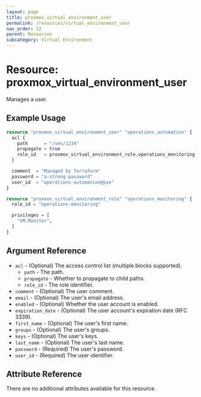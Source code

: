 ```yaml
---
layout: page
title: proxmox_virtual_environment_user
permalink: /resources/virtual_environment_user
nav_order: 12
parent: Resources
subcategory: Virtual Environment
---
```


# Resource: proxmox_virtual_environment_user

Manages a user.

## Example Usage

```terraform
resource "proxmox_virtual_environment_user" "operations_automation" {
  acl {
    path      = "/vms/1234"
    propagate = true
    role_id   = proxmox_virtual_environment_role.operations_monitoring.role_id
  }

  comment  = "Managed by Terraform"
  password = "a-strong-password"
  user_id  = "operations-automation@pve"
}

resource "proxmox_virtual_environment_role" "operations_monitoring" {
  role_id = "operations-monitoring"

  privileges = [
    "VM.Monitor",
  ]
}
```

## Argument Reference

* `acl` - (Optional) The access control list (multiple blocks supported).
    * `path` - The path.
    * `propagate` - Whether to propagate to child paths.
    * `role_id` - The role identifier.
* `comment` - (Optional) The user comment.
* `email` - (Optional) The user's email address.
* `enabled` - (Optional) Whether the user account is enabled.
* `expiration_date` - (Optional) The user account's expiration date (RFC 3339).
* `first_name` - (Optional) The user's first name.
* `groups` - (Optional) The user's groups.
* `keys` - (Optional) The user's keys.
* `last_name` - (Optional) The user's last name.
* `password` - (Required) The user's password.
* `user_id` - (Required) The user identifier.

## Attribute Reference

There are no additional attributes available for this resource.
